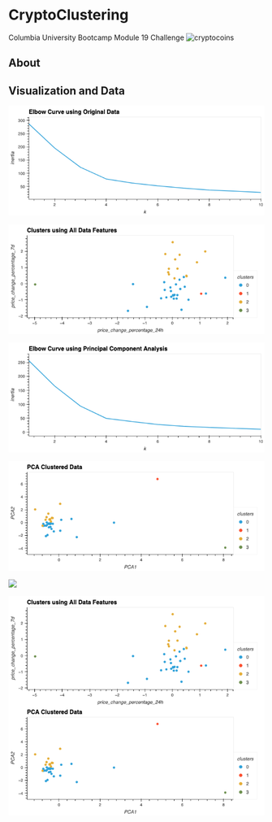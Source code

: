 # CryptoClustering
Columbia University Bootcamp Module 19 Challenge
![cryptocoins](https://m.foolcdn.com/media/dubs/images/original_imagesoriginal_imageshttpsg.foolcdn.c.width-880_SfbkM9V.jpg)

## About 


## Visualization and Data 
![](Starter_Code/elbow_curve_original.png)

![](Starter_Code/scatter_original.png)

![](Starter_Code/elbow_curve_pca.png)

![](Starter_Code/scatter_pca.png)

![](Starter_Code/elbow_curve_composite.png)

![](Starter_Code/scatter_composite.png)


